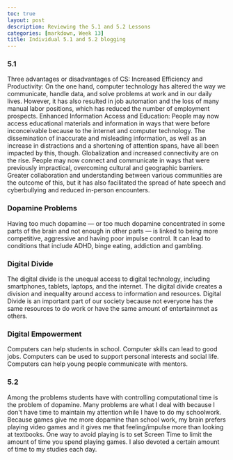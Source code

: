 ```yaml
---
toc: true
layout: post
description: Reviewing the 5.1 and 5.2 Lessons
categories: [markdown, Week 13]
title: Individual 5.1 and 5.2 blogging
---
```


### 5.1
Three advantages or disadvantages of CS:
Increased Efficiency and Productivity: On the one hand, computer technology has altered the way we communicate, handle data, and solve problems at work and in our daily lives. However, it has also resulted in job automation and the loss of many manual labor positions, which has reduced the number of employment prospects. Enhanced Information Access and Education: People may now access educational materials and information in ways that were before inconceivable because to the internet and computer technology. The dissemination of inaccurate and misleading information, as well as an increase in distractions and a shortening of attention spans, have all been impacted by this, though. Globalization and increased connectivity are on the rise. People may now connect and communicate in ways that were previously impractical, overcoming cultural and geographic barriers. Greater collaboration and understanding between various communities are the outcome of this, but it has also facilitated the spread of hate speech and cyberbullying and reduced in-person encounters.

### Dopamine Problems 
Having too much dopamine — or too much dopamine concentrated in some parts of the brain and not enough in other parts — is linked to being more competitive, aggressive and having poor impulse control. It can lead to conditions that include ADHD, binge eating, addiction and gambling.

### Digital Divide
The digital divide is the unequal access to digital technology, including smartphones, tablets, laptops, and the internet. The digital divide creates a division and inequality around access to information and resources. Digital Divide is an important part of our society because not everyone has the same resources to do work or have the same amount of entertainmnet as others. 

### Digital Empowerment
Computers can help students in school. Computer skills can lead to good jobs. Computers can be used to support personal interests and social life. Computers can help young people communicate with mentors.


### 5.2
Among the problems students have with controlling computational time is the problem of dopamine. Many problems are what I deal with because I don't have time to maintain my attention while I have to do my schoolwork. Because games give me more dopamine than school work, my brain prefers playing video games and it gives me that feeling/impulse more than looking at textbooks. One way  to avoid playing  is to set Screen Time to limit the amount of time you spend playing games. I also devoted a certain amount of time  to my studies each day.